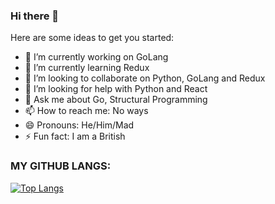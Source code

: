### Hi there 👋




Here are some ideas to get you started:

- 🔭 I’m currently working on GoLang
- 🌱 I’m currently learning Redux
- 👯 I’m looking to collaborate on Python, GoLang and Redux
- 🤔 I’m looking for help with Python and React
- 💬 Ask me about Go, Structural Programming
- 📫 How to reach me: No ways 
- 😄 Pronouns: He/Him/Mad
- ⚡ Fun fact: I am a British

### MY GITHUB LANGS:

[![Top Langs](https://github-readme-stats1.vercel.app/api/top-langs/?username=oliver-right&theme=blue-green)](https://github.com/MainakRepositor/github-readme-stats1)
